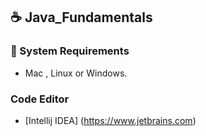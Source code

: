 ## ☕ Java_Fundamentals

### 🧰 System Requirements
    
 * Mac , Linux or Windows.
    
 ### Code Editor
    
* [Intellij IDEA] (https://www.jetbrains.com)

